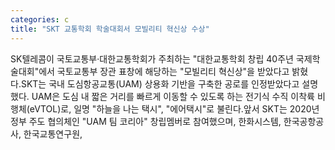 ```yaml
---
categories: c
title: "SKT 교통학회 학술대회서 모빌리티 혁신상 수상"
---
```

SK텔레콤이 국토교통부·대한교통학회가 주최하는 "대한교통학회 창립 40주년 국제학술대회"에서 국토교통부 장관 표창에 해당하는 "모빌리티 혁신상"을 받았다고 밝혔다.SKT는 국내 도심항공교통(UAM) 상용화 기반을 구축한 공로를 인정받았다고 설명했다. UAM은 도심 내 짧은 거리를 빠르게 이동할 수 있도록 하는 전기식 수직 이착륙 비행체(eVTOL)로, 일명 "하늘을 나는 택시", "에어택시"로 불린다.앞서 SKT는 2020년 정부 주도 협의체인 "UAM 팀 코리아" 창립멤버로 참여했으며, 한화시스템, 한국공항공사, 한국교통연구원,
